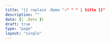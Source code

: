 ```yaml
---
title: "{{ replace .Name "-" " " | title }}"
description: ""
date: {{ .Date }}
draft: true
type: "page"
layout: "single"
---
```


<!-- 頁面內容 -->
